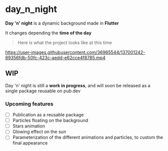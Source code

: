 # day_n_night

**Day 'n' night** is a dynamic background made in **Flutter**

It changes depending the **time of the day**

> Here is what the project looks like at this time

https://user-images.githubusercontent.com/36965544/137001242-89356fdb-50fc-423c-aedd-e62cce4f8785.mp4

## WIP

Day 'n' night is still a **work in progress**, and will soon be released as a single package reusable on pub.dev

### Upcoming features

 - [ ] Publication as a reusable package
 - [ ] Particles floating on the background
 - [ ] Stars animation
 - [ ] Glowing effect on the sun
 - [ ] Parameterization of the different animations and particles, to custom the final appearance
